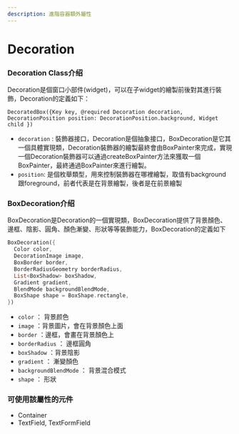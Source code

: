 ```yaml
---
description: 進階容器額外屬性
---
```


# Decoration

### Decoration Class介绍

Decoration是個窗口小部件\(widget\)，可以在子widget的繪製前後對其進行裝飾，Decoration的定義如下：

```text
DecoratedBox({Key key, @required Decoration decoration, DecorationPosition position: DecorationPosition.background, Widget child })
```

*  `decoration` : 裝飾器接口，Decoration是個抽象接口，BoxDecoration是它其一個具體實現類，Decoration裝飾器的繪製最終會由BoxPainter來完成，實現一個Decoration裝飾器可以通過createBoxPainter方法來獲取一個BoxPainter，最終通過BoxPainter來進行繪製。
*  `position`: 是個枚舉類型，用來控制裝飾器在哪裡繪製，取值有background跟foreground，前者代表是在背景繪製，後者是在前景繪製

### BoxDecoration介绍

BoxDecoration是Decoration的一個實現類，BoxDecoration提供了背景顏色、邊框、陰影、圓角、顏色漸變、形狀等等裝飾能力，BoxDecoration的定義如下

```dart
BoxDecoration({
  Color color,
  DecorationImage image,
  BoxBorder border,
  BorderRadiusGeometry borderRadius, 
  List<BoxShadow> boxShadow,
  Gradient gradient,
  BlendMode backgroundBlendMode,
  BoxShape shape = BoxShape.rectangle, 
})
```

*  `color` ： 背景颜色
*  `image` ：背景圖片，會在背景顏色上面
*  `border` ：邊框，會畫在背景顏色上
*  `borderRadius` ： 邊框圓角
*  `boxShadow` ：背景陰影
*  `gradient` ： 漸變顏色
*  `backgroundBlendMode` ： 背景混合模式
*  `shape` ： 形狀

### **可使用該屬性的元件**

* Container
* TextField, TextFormField

